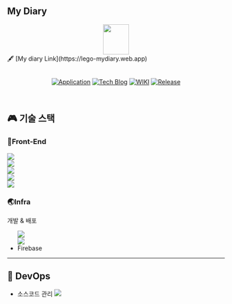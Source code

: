 
 ## My Diary
  <div align="center">
     <img src="https://user-images.githubusercontent.com/95139299/190842505-cd36dbb3-b027-44fd-a867-18e208fef772.png" width="60" height="70" /> 
  </div> 


 <div>
    🖋 [My diary Link](https://lego-mydiary.web.app)
 </div>


<br/>

<div align="center">

[![Application](http://img.shields.io/badge/Application-fc3465?style=flat&logo=github&logoColor=white&link=https://pick-git.com/)](https://pick-git.com/)
[![Tech Blog](http://img.shields.io/badge/-Tech%20Blog-important?style=flat&logo=dev.to&logoColor=white&link=https://2021-pick-git.github.io/)](https://2021-pick-git.github.io/)
[![WIKI](http://img.shields.io/badge/-GitHub%20WiKi-395FC1?style=flat&logo=dev.to&logoColor=white&link=https://github.com/woowacourse-teams/2021-pick-git/wiki)](https://github.com/woowacourse-teams/2021-pick-git/wiki)
[![Release](https://img.shields.io/github/v/release/woowacourse-teams/2021-pick-git?color=skyblue)](https://github.com/woowacourse-teams/2021-pick-git/releases/tag/v1.2.0)

</div>
<br/>

## :video_game: 기술 스택

### 🎨Front-End


 
 <img src="https://img.shields.io/badge/java-007396?style=flat-square&logo=java&logoColor=white"/><br/>
 <img src="https://img.shields.io/badge/HTML5-E34F26?style=flat-square&logo=html5&logoColor=white"/> <br/>
 <img src="https://img.shields.io/badge/CSS3-1572B6?style=flat-square&logo=css3&logoColor=white"/><br/>
 <img src="https://img.shields.io/badge/React-61DAFB?style=flat-square&logo=React&logoColor=black"/> <br/>
 <img src="https://img.shields.io/badge/styled components-DB7093?style=flat-square&logo=styled-components&logoColor=white"/>




### 🌏Infra

개발 & 배포
      <br/>
      <ul>
       <img src="https://img.shields.io/badge/Git-F05032?style=flat-square&logo=git&logoColor=white"/></br>
      <img src="https://img.shields.io/badge/Firebase-FFCA28?style=flat-square&logo=firebase&logoColor=black"/>
       <li>Firebase</li>
      </ul>



-------------------------------------------------


## 💛 DevOps
 * 소스코드 관리 <img src="https://img.shields.io/badge/Github-3766AB?style=flat"/> 

